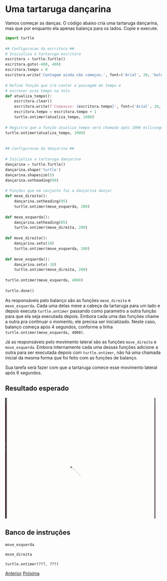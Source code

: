 # Uma tartaruga dançarina

Vamos começar as danças. O código abaixo cria uma tartaruga dançarina, mas que
por enquanto ela apenas balança para os lados. Copie e execute.

```python linenums
import turtle

## Configuracao da escritora ## 
# Inicializa a tartaruga escritora
escritora = turtle.Turtle()
escritora.goto(-400, 400)
escritora.tempo = 0
escritora.write('Contagem ainda não começou.', font=('Arial', 20, 'bold'))

# Define função que irá contar a passagem do tempo e
# escrever esse tempo na tela
def atualiza_tempo():
    escritora.clear()
    escritora.write(f'Compasso: {escritora.tempo}', font=('Arial', 20, 'bold'))
    escritora.tempo = escritora.tempo + 1
    turtle.ontimer(atualiza_tempo, 1000)

# Registra que a função atualiza_tempo será chamada após 1000 milissegundos
turtle.ontimer(atualiza_tempo, 1000)


## Configuracao da dançarina ##

# Inicializa a tartaruga dançarina
dançarina = turtle.Turtle()
dançarina.shape('turtle')
dançarina.shapesize(5)
dançarina.setheading(90)

# Funções que em conjunto faz a dançarina dançar
def mexe_direita():
    dançarina.setheading(95)
    turtle.ontimer(mexe_esquerda, 200)    

def mexe_esquerda():
    dançarina.setheading(85)
    turtle.ontimer(mexe_direita, 200)

def move_direita():
    dançarina.setx(10)
    turtle.ontimer(move_esquerda, 200)    

def move_esquerda():
    dançarina.setx(-10)
    turtle.ontimer(move_direita, 200)

turtle.ontimer(mexe_esquerda, 4000)

turtle.done()
```

As responsáveis pelo balanço são as funções `mexe_direita` e `mexe_esquerda`.
Cada uma delas mexe a cabeça da tartaruga para um lado e depois executa
`turtle.ontimer` passando como parametro a outra função para que ela seja
executada depois. Embora cada uma das funções chame a outra pra continuar
o momento, ele precisa ser inicializado. Neste caso, balanço começa após
4 segundos, conforme a linha `turtle.ontimer(mexe_esquerda, 4000)`.

Já as responsáveis pelo movimento lateral são as funções `move_direita` e
`move_esquerda`. Embora internamente cada uma dessas funções adicione a outra
para ser executada depois com `turtle.ontimer`, não há uma chamada inicial da
mesma forma que foi feito com as funções de balanço.

Sua tarefa será fazer com que a tartaruga comece esse movimento lateral após
6 segundos.

## Resultado esperado
![Uma tartaruga dançarina](03_dancarina.gif "Uma tartaruga dançarina")

## Banco de instruções

```move_esquerda```

```move_direita```

```turtle.ontimer(???, ???)```

[Anterior](02_escritora.md) [Próxima](04_???.md)
